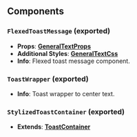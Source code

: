 ## Components

### `FlexedToastMessage` (exported)
- **Props**: [**GeneralTextProps**](/docs/dev-docs/frontend/components/atoms/Typography#generaltextprops-exported)
- **Additional Styles**: [**GeneralTextCss**](/docs/dev-docs/frontend/components/atoms/Typography#generaltextcss-exported)
- **Info**: Flexed toast message component.

### `ToastWrapper` (exported)
- **Info**: Toast wrapper to center text.

### `StylizedToastContainer` (exported)
- **Extends**: [**ToastContainer**](https://fkhadra.github.io/react-toastify/api/toast-container/)